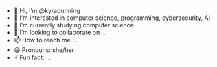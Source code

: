 - 👋 Hi, I’m @kyradunning
- 👀 I’m interested in computer science, programming, cybersecurity, AI
- 🌱 I’m currently studying computer science
- 💞️ I’m looking to collaborate on ...
- 📫 How to reach me ...
- 😄 Pronouns: she/her
- ⚡ Fun fact: ...

<!---
kyradunning/kyradunning is a ✨ special ✨ repository because its `README.md` (this file) appears on your GitHub profile.
You can click the Preview link to take a look at your changes.
--->
